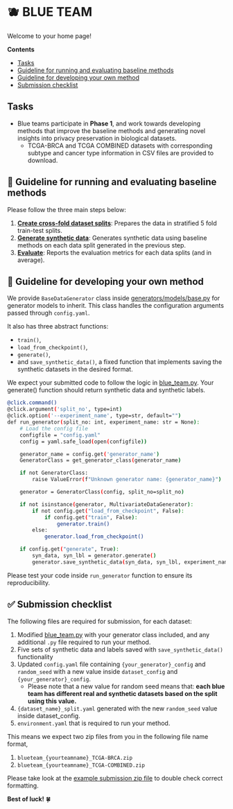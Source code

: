 # :blueberries: BLUE TEAM 

Welcome to your home page! 

**Contents**
- [Tasks](#tasks)
- [Guideline for running and evaluating baseline methods](#thread-workflow-for-running-and-evaluating-baseline-methods)
- [Guideline for developing your own method](#bookmark_tabs-guideline-for-developing-your-own-method)
- [Submission checklist](#white_check_mark-submission-checklist)

## Tasks 
- Blue teams participate in **Phase 1**, and work towards developing methods that improve the baseline methods and generating novel insights into privacy preservation in biological datasets.
  - TCGA-BRCA and TCGA COMBINED datasets with corresponding subtype and cancer type information in CSV files are provided to download. 

 

## :thread: Guideline for running and evaluating baseline methods

Please follow the three main steps below:
1. **[Create cross-fold dataset splits](/experiments/blue_team/1_data/)**: Prepares the data in stratified 5 fold train-test splits. 
2. **[Generate synthetic data](/experiments/blue_team/2_generation/)**: Generates synthetic data using baseline methods on each data split generated in the previous step. 
3. **[Evaluate](/experiments/blue_team/3_evaluation/)**: Reports the evaluation metrics for each data splits (and in average).


## :bookmark_tabs: Guideline for developing your own method

We provide `BaseDataGenerator` class inside [generators/models/base.py](/src/generators/models/base.py) for generator models to inherit. This class handles the configuration arguments passed through `config.yaml`. 

It also has three abstract functions:  
- `train()`, 
- `load_from_checkpoint()`, 
- `generate()`, 
-  and `save_synthetic_data()`, a fixed function that implements saving the synthetic datasets in the desired format. 

We expect your submitted code to follow the logic in [blue_team.py](/src/generators/blue_team.py). Your generate() function should return synthetic data and synthetic labels.

```bash
@click.command()
@click.argument('split_no', type=int)
@click.option('--experiment_name', type=str, default="")
def run_generator(split_no: int, experiment_name: str = None):
    # Load the config file
    configfile = "config.yaml"
    config = yaml.safe_load(open(configfile))

    generator_name = config.get('generator_name')
    GeneratorClass = get_generator_class(generator_name)

    if not GeneratorClass:
        raise ValueError(f"Unknown generator name: {generator_name}")

    generator = GeneratorClass(config, split_no=split_no)

    if not isinstance(generator, MultivariateDataGenerator):
        if not config.get("load_from_checkpoint", False):
            if config.get("train", False):
                generator.train()
        else:
            generator.load_from_checkpoint()

    if config.get("generate", True):
        syn_data, syn_lbl = generator.generate()
        generator.save_synthetic_data(syn_data, syn_lbl, experiment_name)
```
Please test your code inside `run_generator` function to ensure its reproducibility. 


## :white_check_mark: Submission checklist
The following files are required for submission, for each dataset:

1. Modified [blue_team.py](/src/generators/blue_team.py) with your generator class included, and any additional `.py` file required to run your method. 
2.  Five sets of synthetic data and labels saved with `save_synthetic_data()` functionality
3.  Updated `config.yaml` file containing `{your_generator}_config` and `random_seed` with a new value inside `dataset_config` and `{your_generator}_config`. 
    - Please note that a new value for random seed means that: **each blue team has different real and synthetic datasets based on the split using this value.** 
4. `{dataset_name}_split.yaml` generated with the new `random_seed` value inside dataset_config.
5. `environment.yaml` that is required to run your method.


This means we expect two zip files from you in the following file name format,
1.  `blueteam_{yourteamname}_TCGA-BRCA.zip`
2.  `blueteam_{yourteamname}_TCGA-COMBINED.zip`


Please take look at the [example submission zip file](/experiments/blue_team/blueteam_example_TCGA-BRCA.zip) to double check correct formatting. 


**Best of luck!** :four_leaf_clover:





